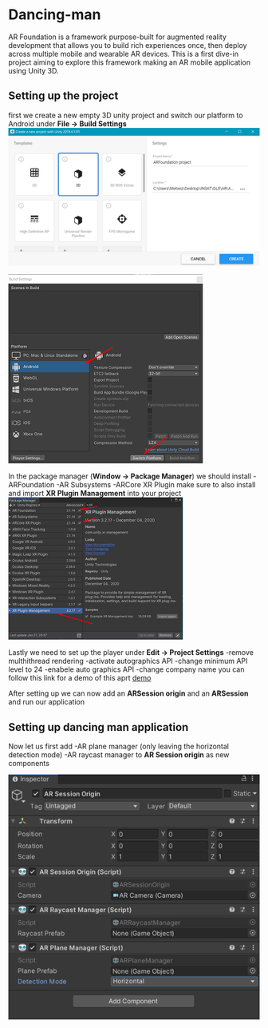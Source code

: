 # Dancing-man
AR Foundation is a framework purpose-built for augmented reality development that allows you to build rich experiences once, then deploy across multiple mobile and wearable AR devices.
This is a first dive-in project aiming to explore this framework making an AR mobile application using Unity 3D.
## Setting up the project
first we create a new empty 3D unity project and switch our platform to Android under **File -> Build Settings**
![alt text](./ScreenShots/3d.png)

![alt text](./ScreenShots/Android.png)

In the package manager (**Window -> Package Manager**) we should install 
-ARFoundation
-AR Subsystems
-ARCore XR Plugin
make sure to also install and import **XR Plugin Management** into your project
![alt text](./ScreenShots/Plugin.png)


Lastly we need to set up the player under **Edit -> Project Settings**
-remove multhithread rendering
-activate autographics API
-change minimum API level to 24
-enabele auto graphics API
-change company name
you can follow this link for a demo of this aprt [demo](https://youtu.be/0mpsiO2lCx0)

After setting up we can now add an **ARSession origin** and an **ARSession** and run our application

## Setting up dancing man application
Now let us first add 
-AR plane manager (only leaving the horizontal detection mode)
-AR raycast manager
to **AR Session origin** as new components 

![alt text](./ScreenShots/Components.png)
 